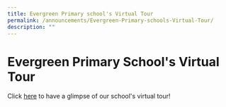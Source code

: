 ```yaml
---
title: Evergreen Primary school's Virtual Tour
permalink: /announcements/Evergreen-Primary-schools-Virtual-Tour/
description: ""
---
```

# **Evergreen Primary School's Virtual Tour**

Click [here](https://youtu.be/URghX5Th1sg) to have a glimpse of our school's virtual tour!